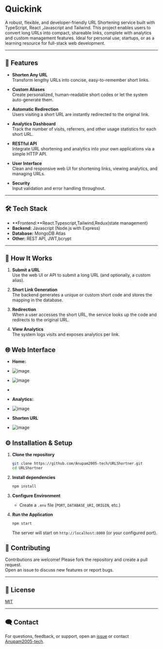 # Quickink

A robust, flexible, and developer-friendly URL Shortening service built with TypeScript, React ,Javascript and Tailwind. This project enables users to convert long URLs into compact, shareable links, complete with analytics and custom management features. Ideal for personal use, startups, or as a learning resource for full-stack web development.

---

## 🚀 Features

- **Shorten Any URL**  
  Transform lengthy URLs into concise, easy-to-remember short links.

- **Custom Aliases**  
  Create personalized, human-readable short codes or let the system auto-generate them.

- **Automatic Redirection**  
  Users visiting a short URL are instantly redirected to the original link.

- **Analytics Dashboard**  
  Track the number of visits, referrers, and other usage statistics for each short URL.

- **RESTful API**  
  Integrate URL shortening and analytics into your own applications via a simple HTTP API.

- **User Interface**  
  Clean and responsive web UI for shortening links, viewing analytics, and managing URLs.

- **Security**  
  Input validation and error handling throughout.

---

## 🛠️ Tech Stack

- **Frontend:**React.Typescript,Tailwind,Redux(state management)
- **Backend:** Javascript (Node.js with Express)
- **Database:** MongoDB Atlas
- **Other:** REST API, JWT,bcrypt

---

## 📖 How It Works

1. **Submit a URL**  
   Use the web UI or API to submit a long URL (and optionally, a custom alias).

2. **Short Link Generation**  
   The backend generates a unique or custom short code and stores the mapping in the database.

3. **Redirection**  
   When a user accesses the short URL, the service looks up the code and redirects to the original URL.

4. **View Analytics**  
The system logs visits and exposes analytics per link.

## 🌐 Web Interface

- **Home:**
- ![image](https://github.com/user-attachments/assets/f95d0fa4-6c14-4ae3-b102-de139c7d6d23)

- ![image](https://github.com/user-attachments/assets/cfd506ae-6972-4fc8-9015-934c9cb20fc0)
- 
- **Analytics:**
- ![image](https://github.com/user-attachments/assets/942a5891-8f26-48dd-8a77-565c73de8b4e)
- **Shorten URL**
- ![image](https://github.com/user-attachments/assets/db9cef49-5c62-44c1-8737-b720a462598f)


## ⚙️ Installation & Setup

1. **Clone the repository**
   ```bash
   git clone https://github.com/Anupam2005-tech/URLShortner.git
   cd URLShortner
   ```

2. **Install dependencies**
   ```bash
   npm install
   ```

3. **Configure Environment**
   - Create a `.env` file (`PORT`, `DATABASE_URI`, `ORIGIN`, etc.)
    

4. **Run the Application**
   ```bash
   npm start
   ```
   The server will start on `http://localhost:8000` (or your configured port).



## 🤝 Contributing

Contributions are welcome! Please fork the repository and create a pull request.  
Open an issue to discuss new features or report bugs.

---

## 📄 License

[MIT](LICENSE)

---

## 🗨️ Contact

For questions, feedback, or support, open an [issue](https://github.com/Anupam2005-tech/URLShortner/issues) or contact [Anupam2005-tech](https://github.com/Anupam2005-tech).
